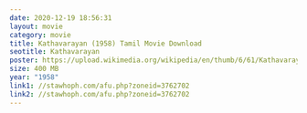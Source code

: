 ```yaml
---
date: 2020-12-19 18:56:31
layout: movie
category: movie
title: Kathavarayan (1958) Tamil Movie Download
seotitle: Kathavarayan
poster: https://upload.wikimedia.org/wikipedia/en/thumb/6/61/Kathavarayan_1958_poster.jpg/220px-Kathavarayan_1958_poster.jpg
size: 400 MB
year: "1958"
link1: //stawhoph.com/afu.php?zoneid=3762702
link2: //stawhoph.com/afu.php?zoneid=3762702
---
```

